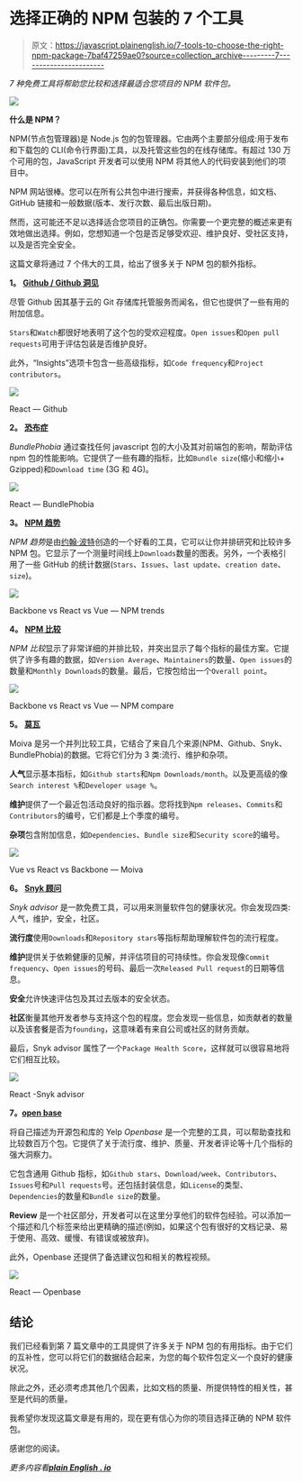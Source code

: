 # 选择正确的 NPM 包装的 7 个工具

> 原文：<https://javascript.plainenglish.io/7-tools-to-choose-the-right-npm-package-7baf47259ae0?source=collection_archive---------7----------------------->

*7 种免费工具将帮助您比较和选择最适合您项目的 NPM 软件包。*

![](img/b3a2798d03acf02bb640bf0cdc291f3c.png)

**什么是 NPM？**

NPM(节点包管理器)是 Node.js 包的包管理器。它由两个主要部分组成:用于发布和下载包的 CLI(命令行界面)工具，以及托管这些包的在线存储库。有超过 130 万个可用的包，JavaScript 开发者可以使用 NPM 将其他人的代码安装到他们的项目中。

NPM 网站很棒。您可以在所有公共包中进行搜索，并获得各种信息，如文档、GitHub 链接和一般数据(版本、发行次数、最后出版日期)。

然而，这可能还不足以选择适合您项目的正确包。你需要一个更完整的概述来更有效地做出选择。例如，您想知道一个包是否足够受欢迎、维护良好、受社区支持，以及是否完全安全。

这篇文章将通过 7 个伟大的工具，给出了很多关于 NPM 包的额外指标。

**1。** [**Github / Github 洞见**](https://github.com/facebook/react/pulse/monthly)

尽管 Github 因其基于云的 Git 存储库托管服务而闻名，但它也提供了一些有用的附加信息。

`Stars`和`Watch`都很好地表明了这个包的受欢迎程度。`Open issues`和`Open pull requests`可用于评估包装是否维护良好。

此外，“Insights”选项卡包含一些高级指标，如`Code frequency`和`Project contributors`。

![](img/03fdd69d1aea23b1c9dbebfe9026cd65.png)

React — Github

**2。** [**恐布症**](https://bundlephobia.com/package/react@17.0.2)

*BundlePhobia* 通过查找任何 javascript 包的大小及其对前端包的影响，帮助评估 npm 包的性能影响。它提供了一些有趣的指标，比如`Bundle size`(缩小和缩小+ Gzipped)和`Download time` (3G 和 4G)。

![](img/ae82fb876b654817e92f284b9b730bb6.png)

React — BundlePhobia

**3。** [**NPM 趋势**](https://www.npmtrends.com/backbone-vs-react-vs-vue)

*NPM 趋势*是由[约翰·波特](https://medium.com/u/eae470f4d6b1?source=post_page-----7baf47259ae0--------------------------------)创造的一个好看的工具，它可以让你并排研究和比较许多 NPM 包。它显示了一个测量时间线上`Downloads`数量的图表。另外，一个表格引用了一些 GitHub 的统计数据(`Stars`、`Issues`、`last update`、`creation date`、`size`)。

![](img/8138e04ecdb0703a13d321cb1b455f8c.png)

Backbone vs React vs Vue — NPM trends

**4。** [**NPM 比较**](https://npmcompare.com/compare/backbone,react,vue)

*NPM 比较*显示了非常详细的并排比较，并突出显示了每个指标的最佳方案。它提供了许多有趣的数据，如`Version Average`、`Maintainers`的数量、`Open issues`的数量和`Monthly Downloads`的数量。最后，它按包给出一个`Overall point`。

![](img/ea4117dd503076e6ddc74740c8ddc82f.png)

Backbone vs React vs Vue — NPM compare

**5。** [**莫瓦**](https://moiva.io/?npm=backbone+react+vue)

Moiva 是另一个并列比较工具，它结合了来自几个来源(NPM、Github、Snyk、BundlePhobia)的数据。它将它们分为 3 类:流行、维护和杂项。

**人气**显示基本指标，如`Github starts`和`Npm Downloads/month`。以及更高级的像`Search interest %`和`Developer usage %`。

**维护**提供了一个最近包活动良好的指示器。您将找到`Npm releases`、`Commits`和`Contributors`的编号，它们都是上个季度的编号。

**杂项**包含附加信息，如`Dependencies`、`Bundle size`和`Security score`的编号。

![](img/c832426ebcba2909348f1c2bf4fe58d4.png)

Vue vs React vs Backbone — Moiva

**6。** [**Snyk 顾问**](https://snyk.io/advisor/npm-package/react)

*Snyk advisor* 是一款免费工具，可以用来测量软件包的健康状况。你会发现四类:人气，维护，安全，社区。

**流行度**使用`Downloads`和`Repository stars`等指标帮助理解软件包的流行程度。

**维护**提供关于依赖健康的见解，并评估项目的可持续性。你会发现像`Commit frequency`、`Open issues`的号码、最后一次`Released Pull request`的日期等信息。

**安全**允许快速评估包及其过去版本的安全状态。

**社区**衡量其他开发者参与支持这个包的程度。您会发现一些信息，如贡献者的数量以及该套餐是否为`founding`，这意味着有来自公司或社区的财务贡献。

最后，Snyk advisor 属性了一个`Package Health Score`，这样就可以很容易地将它们相互比较。

![](img/43f7384cd43f4f1b93aeb1b18b439590.png)

React -Snyk advisor

**7。**[**open base**](https://openbase.com/js/react)

将自己描述为开源包和库的 Yelp *Openbase* 是一个完整的工具，可以帮助查找和比较数百万个包。它提供了关于流行度、维护、质量、开发者评论等十几个指标的强大洞察力。

它包含通用 Github 指标，如`Github stars`、`Download/week`、`Contributors`、`Issues`号和`Pull requests`号。还包括封装信息，如`License`的类型、`Dependencies`的数量和`Bundle size`的数量。

**Review** 是一个社区部分，开发者可以在这里分享他们的软件包经验。可以添加一个描述和几个标签来给出更精确的描述(例如，如果这个包有很好的文档记录、易于使用、高效、缓慢、有错误或被放弃)。

此外，Openbase 还提供了备选建议包和相关的教程视频。

![](img/08eb6481e0201bf2cd532706735726cd.png)

React — Openbase

## **结论**

我们已经看到第 7 篇文章中的工具提供了许多关于 NPM 包的有用指标。由于它们的互补性，您可以将它们的数据结合起来，为您的每个软件包定义一个良好的健康状况。

除此之外，还必须考虑其他几个因素，比如文档的质量、所提供特性的相关性，甚至是代码的质量。

我希望你发现这篇文章是有用的，现在更有信心为你的项目选择正确的 NPM 软件包。

感谢您的阅读。

*更多内容看*[***plain English . io***](http://plainenglish.io/)